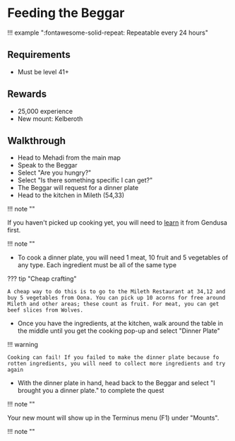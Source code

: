 # Feeding the Beggar

!!! example ":fontawesome-solid-repeat: Repeatable every 24 hours"

## Requirements

- Must be level 41+

## Rewards

- 25,000 experience
- New mount: Kelberoth

## Walkthrough

- Head to Mehadi from the main map
- Speak to the Beggar
- Select "Are you hungry?"
- Select "Is there something specific I can get?"
- The Beggar will request for a dinner plate
- Head to the kitchen in Mileth (54,33)

!!! note ""

If you haven't picked up cooking yet, you will need to [learn](../../../professions/cooking.md) it from Gendusa first.

!!! note ""

- To cook a dinner plate, you will need 1 meat, 10 fruit and 5 vegetables of any type. Each ingredient must be all of the same type

??? tip "Cheap crafting"

    A cheap way to do this is to go to the Mileth Restaurant at 34,12 and buy 5 vegetables from Oona. You can pick up 10 acorns for free around Mileth and other areas; these count as fruit. For meat, you can get beef slices from Wolves.

- Once you have the ingredients, at the kitchen, walk around the table in the middle until you get the cooking pop-up and select "Dinner Plate"

!!! warning

    Cooking can fail! If you failed to make the dinner plate because fo rotten ingredients, you will need to collect more ingredients and try again

- With the dinner plate in hand, head back to the Beggar and select "I brought you a dinner plate." to complete the quest

!!! note ""

Your new mount will show up in the Terminus menu (F1) under "Mounts".

!!! note ""
